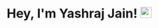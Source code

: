 # Hey, I'm Yashraj Jain! <img src="https://github.com/thomasbnt/thomasbnt/blob/me/assets/hi.gif" width="25px">



